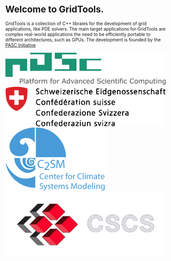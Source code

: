 # Welcome to GridTools.
GridTools is a collection of C++ libraies for the development of grid applications, like PDE solvers. The main target applications for GridTools are complex real-world applications the need to be efficiently portable to different architectures, such as GPUs. The development is founded by the [PASC Initiative](http://www.pasc-ch.org/projects/projects/grid-tools/)


![](imgs/PASC.png)
![](imgs/MeteoSwiss.png)
![](imgs/C2SM.png)
![](imgs/CSCS.png)
